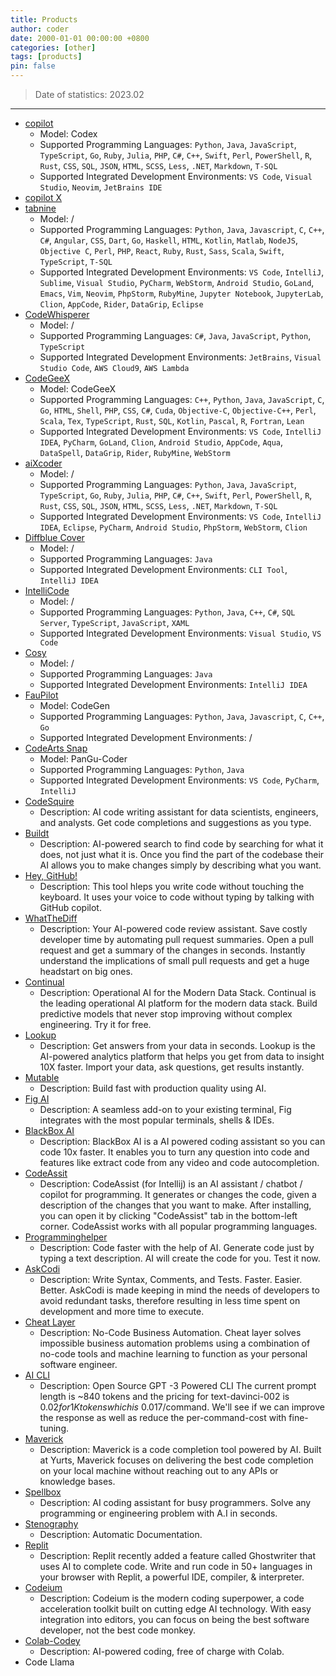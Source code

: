 ```yaml
---
title: Products
author: coder
date: 2000-01-01 00:00:00 +0800
categories: [other]
tags: [products]
pin: false
---
```


> Date of statistics: 2023.02

---

- [copilot](https://github.com/features/copilot)
  + Model: Codex
  + Supported Programming Languages: `Python`, `Java`, `JavaScript`, `TypeScript`, `Go`, `Ruby`, `Julia`, `PHP`, `C#`, `C++`, `Swift`, `Perl`, `PowerShell`, `R`, `Rust`, `CSS`, `SQL`, `JSON`, `HTML`, `SCSS`, `Less`, `.NET`, `Markdown`, `T-SQL`
  + Supported Integrated Development Environments: `VS Code`, `Visual Studio`, `Neovim`, `JetBrains IDE`
- [copilot X](https://github.com/features/preview/copilot-x)
- [tabnine](https://www.tabnine.com)
  + Model: /
  + Supported Programming Languages: `Python`, `Java`, `Javascript`, `C`, `C++`, `C#`, `Angular`, `CSS`, `Dart`, `Go`, `Haskell`, `HTML`, `Kotlin`, `Matlab`, `NodeJS`, `Objective C`, `Perl`, `PHP`, `React`, `Ruby`, `Rust`, `Sass`, `Scala`, `Swift`, `TypeScript`, `T-SQL`
  + Supported Integrated Development Environments: `VS Code`, `IntelliJ`, `Sublime`, `Visual Studio`, `PyCharm`, `WebStorm`, `Android Studio`, `GoLand`, `Emacs`, `Vim`, `Neovim`, `PhpStorm`, `RubyMine`, `Jupyter Notebook`, `JupyterLab`, `Clion`, `AppCode`, `Rider`, `DataGrip`, `Eclipse`
- [CodeWhisperer](https://aws.amazon.com/cn/codewhisperer)
  + Model: /
  + Supported Programming Languages: `C#`, `Java`, `JavaScript`, `Python`, `TypeScript`
  + Supported Integrated Development Environments: `JetBrains`, `Visual Studio Code`, `AWS Cloud9`, `AWS Lambda`
- [CodeGeeX](https://models.aminer.cn/codegeex/)
  + Model: CodeGeeX
  + Supported Programming Languages: `C++`, `Python`, `Java`, `JavaScript`, `C`, `Go`, `HTML`, `Shell`, `PHP`, `CSS`, `C#`, `Cuda`, `Objective-C`, `Objective-C++`, `Perl`, `Scala`, `Tex`, `TypeScript`, `Rust`, `SQL`, `Kotlin`, `Pascal`, `R`, `Fortran`, `Lean`
  + Supported Integrated Development Environments: `VS Code`, `IntelliJ IDEA`, `PyCharm`, `GoLand`, `Clion`, `Android Studio`, `AppCode`, `Aqua`, `DataSpell`, `DataGrip`, `Rider`, `RubyMine`, `WebStorm`
- [aiXcoder](https://aixcoder.com/)
  + Model: /
  + Supported Programming Languages: `Python`, `Java`, `JavaScript`, `TypeScript`, `Go`, `Ruby`, `Julia`, `PHP`, `C#`, `C++`, `Swift`, `Perl`, `PowerShell`, `R`, `Rust`, `CSS`, `SQL`, `JSON`, `HTML`, `SCSS`, `Less`, `.NET`, `Markdown`, `T-SQL`
  + Supported Integrated Development Environments: `VS Code`, `IntelliJ IDEA`, `Eclipse`, `PyCharm`, `Android Studio`, `PhpStorm`, `WebStorm`, `Clion`
- [Diffblue Cover](https://www.diffblue.com/products/)
  + Model: /
  + Supported Programming Languages: `Java`
  + Supported Integrated Development Environments: `CLI Tool`, `IntelliJ IDEA`
- [IntelliCode](https://visualstudio.microsoft.com/zh-hans/services/intellicode/)
  + Model: /
  + Supported Programming Languages: `Python`, `Java`, `C++`, `C#`, `SQL Server`, `TypeScript`, `JavaScript`, `XAML`
  + Supported Integrated Development Environments: `Visual Studio`, `VS Code`
- [Cosy](https://alibaba-cloud-toolkit.github.io/cosy/)
  + Model: /
  + Supported Programming Languages: `Java`
  + Supported Integrated Development Environments: `IntelliJ IDEA`
- [FauPilot](https://github.com/fauxpilot/fauxpilot)
  + Model: CodeGen
  + Supported Programming Languages: `Python`, `Java`, `Javascript`, `C`, `C++`, `Go`
  + Supported Integrated Development Environments: /
- [CodeArts Snap](https://marketplace.visualstudio.com/items?itemName=HuaweiCloud.vscode-codebot)
  + Model: PanGu-Coder
  + Supported Programming Languages: `Python`, `Java`
  + Supported Integrated Development Environments: `VS Code`, `PyCharm`, `IntelliJ`
- [CodeSquire](https://codesquire.ai/)
  + Description: AI code writing assistant for data scientists, engineers, and analysts. Get code completions and suggestions as you type.
- [Buildt](https://www.buildt.ai/)
  + Description: AI-powered search to find code by searching for what it does, not just what it is. Once you find the part of the codebase their AI allows you to make changes simply by describing what you want.
- [Hey, GitHub!](https://githubnext.com/projects/hey-github/)
  + Description: This tool hleps you write code without touching the keyboard. It uses your voice to code without typing by talking with GitHub copilot.
- [WhatTheDiff](https://whatthediff.ai/)
  + Description: Your AI-powered code review assistant. Save costly developer time by automating pull request summaries. Open a pull request and get a summary of the changes in seconds. Instantly understand the implications of small pull requests and get a huge headstart on big ones.
- [Continual](https://continual.ai/)
  + Description: Operational AI for the Modern Data Stack. Continual is the leading operational AI platform for the modern data stack. Build predictive models that never stop improving without complex engineering. Try it for free.
- [Lookup](https://app.uselookup.com/)
  + Description: Get answers from your data in seconds. Lookup is the AI-powered analytics platform that helps you get from data to insight 10X faster. Import your data, ask questions, get results instantly.
- [Mutable](https://mutable.ai/)
  + Description: Build fast with production quality using AI.
- [Fig AI](https://fig.io/user-manual/ai)
  + Description: A seamless add-on to your existing terminal, Fig integrates with the most popular terminals, shells & IDEs.
- [BlackBox AI](https://www.useblackbox.io/)
  + Description: BlackBox AI is a AI powered coding assistant so you can code 10x faster. It enables you to turn any question into code and features like extract code from any video and code autocompletion.
- [CodeAssit](https://plugins.jetbrains.com/plugin/20085-codeassist)
  + Description: CodeAssist (for Intellij) is an AI assistant / chatbot / copilot for programming. It generates or changes the code, given a description of the changes that you want to make. After installing, you can open it by clicking "CodeAssist" tab in the bottom-left corner. CodeAssist works with all popular programming languages.
- [Programminghelper](https://www.programming-helper.com/)
  + Description: Code faster with the help of AI. Generate code just by typing a text description. AI will create the code for you. Test it now.
- [AskCodi](https://www.askcodi.com)
  + Description: Write Syntax, Comments, and Tests. Faster. Easier. Better. AskCodi is made keeping in mind the needs of developers to avoid redundant tasks, therefore resulting in less time spent on development and more time to execute.
- [Cheat Layer](https://cheatlayer.com/)
  + Description: No-Code Business Automation. Cheat layer solves impossible business automation problems using a combination of no-code tools and machine learning to function as your personal software engineer.
- [AI CLI](https://github.com/abhagsain)
  + Description: Open Source GPT -3 Powered CLI The current prompt length is ~840 tokens and the pricing for text-davinci-002 is $0.02 for 1K tokens which is ~$0.017/command. We'll see if we can improve the response as well as reduce the per-command-cost with fine-tuning.
- [Maverick](https://marketplace.visualstudio.com/items?itemName=YurtsAI.maverick&)
  + Description: Maverick is a code completion tool powered by AI. Built at Yurts, Maverick focuses on delivering the best code completion on your local machine without reaching out to any APIs or knowledge bases.
- [Spellbox](https://spellbox.app/)
  + Description: AI coding assistant for busy programmers. Solve any programming or engineering problem with A.I in seconds.
- [Stenography](https://stenography.dev/)
  + Description: Automatic Documentation.
- [Replit](https://replit.com/)
  + Description: Replit recently added a feature called Ghostwriter that uses AI to complete code. Write and run code in 50+ languages in your browser with Replit, a powerful IDE, compiler, & interpreter.
- [Codeium](https://www.codeium.com/)
  + Description: Codeium is the modern coding superpower, a code acceleration toolkit built on cutting edge AI technology. With easy integration into editors, you can focus on being the best software developer, not the best code monkey.
- [Colab-Codey](https://blog.google/technology/developers/google-colab-ai-coding-features/)
  + Description: AI-powered coding, free of charge with Colab.
- Code Llama
